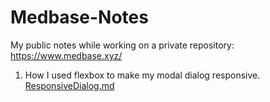 # Medbase-Notes
My public notes while working on a private repository: https://www.medbase.xyz/

1. How I used flexbox to make my modal dialog responsive. [ResponsiveDialog.md](ResponsiveDialog.md)
